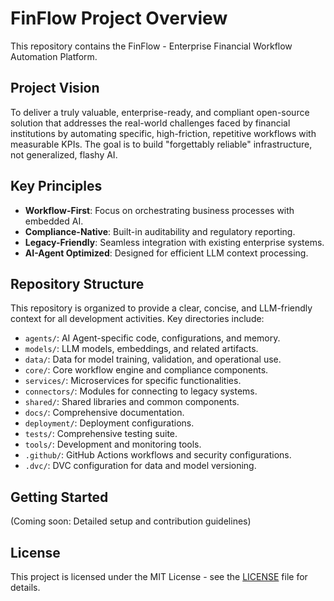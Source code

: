 # FinFlow Project Overview

This repository contains the FinFlow - Enterprise Financial Workflow Automation Platform.

## Project Vision
To deliver a truly valuable, enterprise-ready, and compliant open-source solution that addresses the real-world challenges faced by financial institutions by automating specific, high-friction, repetitive workflows with measurable KPIs. The goal is to build "forgettably reliable" infrastructure, not generalized, flashy AI.

## Key Principles
- **Workflow-First**: Focus on orchestrating business processes with embedded AI.
- **Compliance-Native**: Built-in auditability and regulatory reporting.
- **Legacy-Friendly**: Seamless integration with existing enterprise systems.
- **AI-Agent Optimized**: Designed for efficient LLM context processing.

## Repository Structure
This repository is organized to provide a clear, concise, and LLM-friendly context for all development activities. Key directories include:
- `agents/`: AI Agent-specific code, configurations, and memory.
- `models/`: LLM models, embeddings, and related artifacts.
- `data/`: Data for model training, validation, and operational use.
- `core/`: Core workflow engine and compliance components.
- `services/`: Microservices for specific functionalities.
- `connectors/`: Modules for connecting to legacy systems.
- `shared/`: Shared libraries and common components.
- `docs/`: Comprehensive documentation.
- `deployment/`: Deployment configurations.
- `tests/`: Comprehensive testing suite.
- `tools/`: Development and monitoring tools.
- `.github/`: GitHub Actions workflows and security configurations.
- `.dvc/`: DVC configuration for data and model versioning.

## Getting Started
(Coming soon: Detailed setup and contribution guidelines)

## License
This project is licensed under the MIT License - see the [LICENSE](LICENSE) file for details.
